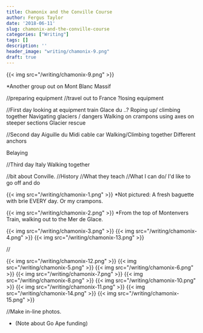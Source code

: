 ```yaml
---
title: Chamonix and the Conville Course
author: Fergus Taylor
date: '2018-06-11'
slug: chamonix-and-the-conville-course
categories: ["Writing"]
tags: []
description: ''
header_image: "writing/chamonix-9.png"
draft: true
---
```


{{< img src="/writing/chamonix-9.png" >}}

*Another group out on Mont Blanc Massif

//preparing equipment
//travel out to France ?losing equipment

//First day
  looking at equipment
  train
  Glace du ..?
  Roping up/ climbing together
  Navigating glaciers / dangers
  Walking on crampons
  using axes on steeper sections
  Glacier rescue

//Second day
  Aiguille du Midi cable car
  Walking/Climbing together
  Different anchors
  
  Belaying
  
//Third day
  Italy
  Walking together

//bit about Conville.
//History
//What they teach
//What I can do/ I'd like to go off and do

{{< img src="/writing/chamonix-1.png" >}}
*Not pictured: A fresh baguette with brie EVERY day. Or my crampons.

{{< img src="/writing/chamonix-2.png" >}}
*From the top of Montenvers Train, walking out to the Mer de Glace.


{{< img src="/writing/chamonix-3.png" >}}
{{< img src="/writing/chamonix-4.png" >}}
{{< img src="/writing/chamonix-13.png" >}}

//

{{< img src="/writing/chamonix-12.png" >}}
{{< img src="/writing/chamonix-5.png" >}}
{{< img src="/writing/chamonix-6.png" >}}
{{< img src="/writing/chamonix-7.png" >}}
{{< img src="/writing/chamonix-8.png" >}}
{{< img src="/writing/chamonix-10.png" >}}
{{< img src="/writing/chamonix-11.png" >}}
{{< img src="/writing/chamonix-14.png" >}}
{{< img src="/writing/chamonix-15.png" >}}

//Make in-line photos.

* (Note about Go Ape funding)